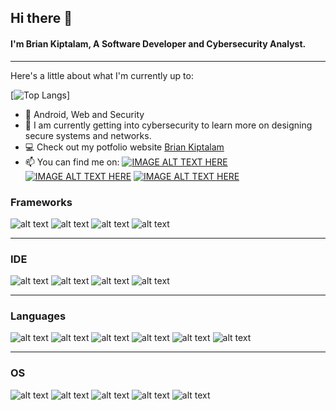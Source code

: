 ## Hi there 👋

#### I'm Brian Kiptalam, A Software Developer and Cybersecurity Analyst.
---

Here's a little about what I'm currently up to:


[![Top Langs](https://github-readme-stats.vercel.app/api/top-langs/?username=talamproxy&layout=compact&theme=merko)]

- 🔭  Android, Web and Security
- 🌱 I am currently getting into cybersecurity to learn more on designing secure systems and networks.
- 💻 Check out my potfolio website [Brian Kiptalam](https://brian-kiptalam.co.ke/)
- 📫 You can find me on:  [![IMAGE ALT TEXT HERE](https://img.shields.io/badge/Gmail-D14836?style=for-the-badge&logo=gmail&logoColor=white)](mailto:brian.kiptalam.usa@gmail.com/) [![IMAGE ALT TEXT HERE](https://img.shields.io/badge/Twitter-1DA1F2?style=for-the-badge&logo=twitter&logoColor=white)](https://twitter.com/Kiptalambrian) [![IMAGE ALT TEXT HERE](https://img.shields.io/badge/LinkedIn-0077B5?style=for-the-badge&logo=linkedin&logoColor=white)](https://www.linkedin.com/in/briankiptalam/)

### Frameworks

![alt text](https://img.shields.io/badge/Bootstrap-563D7C?style=for-the-badge&logo=bootstrap&logoColor=white)
![alt text](https://img.shields.io/badge/Django-092E20?style=for-the-badge&logo=django&logoColor=green)
![alt text](https://img.shields.io/badge/jQuery-0769AD?style=for-the-badge&logo=jquery&logoColor=white)
![alt text](https://img.shields.io/badge/Streamlit-FF4B4B?style=for-the-badge&logo=Streamlit&logoColor=white)

---

### IDE

![alt text](https://img.shields.io/badge/Android_Studio-3DDC84?style=for-the-badge&logo=android-studio&logoColor=white)
![alt text](https://img.shields.io/badge/IntelliJ_IDEA-000000.svg?style=for-the-badge&logo=intellij-idea&logoColor=white)
![alt text](https://img.shields.io/badge/Visual_Studio_Code-0078D4?style=for-the-badge&logo=visual%20studio%20code&logoColor=white)
![alt text](https://img.shields.io/badge/Arduino_IDE-00979D?style=for-the-badge&logo=arduino&logoColor=white)

---
### Languages

![alt text](https://img.shields.io/badge/C%23-239120?style=for-the-badge&logo=c-sharp&logoColor=white)
![alt text](https://img.shields.io/badge/Java-ED8B00?style=for-the-badge&logo=java&logoColor=white)
![alt text](https://img.shields.io/badge/PHP-777BB4?style=for-the-badge&logo=php&logoColor=white)
![alt text](https://img.shields.io/badge/JavaScript-323330?style=for-the-badge&logo=javascript&logoColor=F7DF1E)
![alt text](https://img.shields.io/badge/C%2B%2B-00599C?style=for-the-badge&logo=c%2B%2B&logoColor=white)
![alt text](https://img.shields.io/badge/Python-FFD43B?style=for-the-badge&logo=python&logoColor=blue)

---

 ### OS
 
 
![alt text]( https://img.shields.io/badge/Kali_Linux-557C94?style=for-the-badge&logo=kali-linux&logoColor=white)
![alt text]( https://img.shields.io/badge/Linux_Mint-87CF3E?style=for-the-badge&logo=linux-mint&logoColor=white)
 ![alt text](https://img.shields.io/badge/Windows-0078D6?style=for-the-badge&logo=windows&logoColor=white)
 ![alt text](https://img.shields.io/badge/Arduino-00979D?style=for-the-badge&logo=Arduino&logoColor=white)
 ![alt text](https://img.shields.io/badge/Raspberry%20Pi-A22846?style=for-the-badge&logo=Raspberry%20Pi&logoColor=white)
